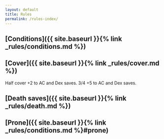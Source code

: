 ```yaml
---
layout: default
title: Rules
permalink: /rules-index/
---
```


## [Conditions]({{ site.baseurl }}{% link _rules/conditions.md %})

## [Cover]({{ site.baseurl }}{% link _rules/cover.md %})
Half cover +2 to AC and Dex saves.  3/4 +5 to AC and Dex saves.

## [Death saves]({{ site.baseurl }}{% link _rules/death.md %})

## [Prone]({{ site.baseurl }}{% link _rules/conditions.md %}#prone)
